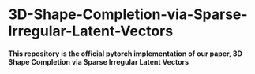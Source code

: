 # 3D-Shape-Completion-via-Sparse-Irregular-Latent-Vectors
#### This repository is the official pytorch implementation of our paper, 3D Shape Completion via Sparse Irregular Latent Vectors
